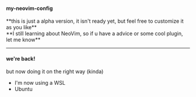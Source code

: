 <h4>my-neovim-config</h4>
**this is just a alpha version, it isn't ready yet, but feel free to customize it as you like**<br>
**I still learning about NeoVim, so if u have a advice or some cool plugin, let me know**<hr>

<h4>we're back!</h4><!--thru, jun 29-->
<p>but now doing it on the right way (kinda)</p>
<ul>
  <li>I'm now using a WSL</li>
  <li>Ubuntu</li>
</ul>
